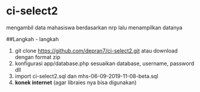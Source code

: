 # ci-select2
mengambil data mahasiswa berdasarkan nrp lalu menampilkan datanya

##Langkah - langkah
1. git clone https://github.com/depran7/ci-select2.git atau download dengan format zip
2. konfigurasi app/database.php sesuaikan database, username, password dll
3. import ci-select2.sql dan mhs-06-09-2019-11-08-beta.sql
4. **konek internet** (agar libraies nya bisa digunakan)
